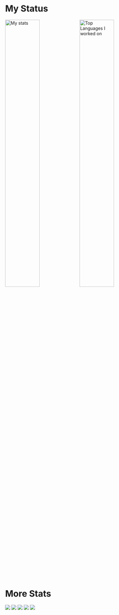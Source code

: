 # My Status



<img alt="My stats" align="left" width="47%" src="https://github-readme-stats.vercel.app/api?username=tamim834&show_icons=true&theme=calm">

<img class="calm" alt="Top Languages I worked on" align="left" width="47%" src="https://github-readme-stats.vercel.app/api/top-langs/?username=tamim834&layout=pie&theme=calm">

# More Stats


[![](https://raw.githubusercontent.com/tamim834/sample/master/profile-summary-card-output/calm/0-profile-details.svg)](https://github.com/vn7n24fzkq/github-profile-summary-cards)
[![](https://raw.githubusercontent.com/tamim834/sample/master/profile-summary-card-output/calm/1-repos-per-language.svg)](https://github.com/vn7n24fzkq/github-profile-summary-cards) [![](https://raw.githubusercontent.com/tamim834/sample/master/profile-summary-card-output/calm/2-most-commit-language.svg)](https://github.com/vn7n24fzkq/github-profile-summary-cards)
[![](https://raw.githubusercontent.com/tamim834/sample/master/profile-summary-card-output/calm/3-stats.svg)](https://github.com/vn7n24fzkq/github-profile-summary-cards) [![](https://raw.githubusercontent.com/tamim834/sample/master/profile-summary-card-output/calm/4-productive-time.svg)](https://github.com/vn7n24fzkq/github-profile-summary-cards)
